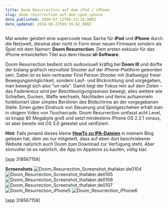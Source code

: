 ```yaml
---
title: Doom Resurrection auf dem iPod / iPhone
slug: doom-resurrection-auf-dem-ipod-iphone
date_published: 2009-07-12T08:53:18.000Z
date_updated: 2018-08-22T09:39:02.000Z
---
```


Mal wieder geistert eine supercoole neue Sache für **iPod** und **iPhone** durch die Netzwelt, diesmal aber nicht in Form einer neuen Firmware sondern als Spiel mit dem Namen: **Doom Resurrection**. Dem ersten exklusiv für das iPhone entwickelten Titel aus dem Hause **id-Software**.

Doom Resurrection bedient sich audiovisuell kräftig bei **Doom III** und dürfte der bislang grafisch reizvollste Shooter auf der iPhone-Plattform geworden sein. Dabei ist es kein vertrauter First Person Shooter mit (halbwegs) freier Bewegungsmöglichkeit, sondern Lauf- und Blickrichtung sind vorgegeben, man bewegt sich also "on rails". Damit liegt der Fokus rein auf dem Zielen - das Fadenkreuz wird per Beschleunigungssensor bewegt, alles weitere wie Schießen, Ducken, Waffe wechseln, Nachladen und Items aufsammeln funktioniert über simples Berühren des Bildschirms an der vorgegebenen Stelle. Einen guten Eindruck von Steuerung und Spielgeschehen erhält man in obigem Video von Toucharcade. Doom Resurrection umfasst acht Level, ist knapp 80 Megabyte groß und setzt mindestens iPhone OS 2.2.1 voraus, ist aber bereits mit OS 3.0 getestet und verifiziert.

**Hint**: Falls jemand dieses kleine [**HowTo zu IPA-Dateien**](__GHOST_URL__/25/wie-installiere-ich-ipa-dateien-auf-meinem-ipodiphone) in meinem Blog gelesen hat, dem sei nur mitgeteilt, dass auf eben dort beschriebener Website natürlich auch Doom zum Download zur Verfügung steht. Aber sinnvoller ist es natürlich, die App im Appstore zu kaufen, völlig klar.

[app 318567158]

**Screenshots**
![Doom_Resurrection_Screenshot_thafaker.de0104](//picdump.thafaker.de/2009/07/Doom_Resurrection_Screenshot_thafaker.de0104.PNG)
![Doom_Resurrection_Screenshot_thafaker.de0105](//picdump.thafaker.de/2009/07/Doom_Resurrection_Screenshot_thafaker.de0105.PNG)
![Doom_Resurrection_Screenshot_thafaker.de0106](//picdump.thafaker.de/2009/07/Doom_Resurrection_Screenshot_thafaker.de0106.PNG)
![Doom_Resurrection_Screenshot_thafaker.de0107](//picdump.thafaker.de/2009/07/Doom_Resurrection_Screenshot_thafaker.de0107.PNG)
![Doom_Resurrection_iPhone5](//picdump.thafaker.de/2009/07/Doom_Resurrection_iPhone5.JPG)
![Doom_Resurrection_iPhone6](//picdump.thafaker.de/2009/07/Doom_Resurrection_iPhone6.jpg)

[app 318567158]
